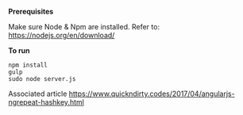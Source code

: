 **Prerequisites**

Make sure Node & Npm are installed. Refer to: https://nodejs.org/en/download/
    
**To run**

    npm install
    gulp
    sudo node server.js
    
Associated article https://www.quickndirty.codes/2017/04/angularjs-ngrepeat-hashkey.html